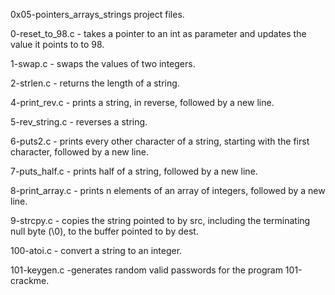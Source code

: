 0x05-pointers_arrays_strings project files.

0-reset_to_98.c - takes a pointer to an int as parameter and updates the value it points to to 98.

1-swap.c - swaps the values of two integers.

2-strlen.c - returns the length of a string.

4-print_rev.c - prints a string, in reverse, followed by a new line.

5-rev_string.c - reverses a string.

6-puts2.c - prints every other character of a string, starting with the first character, followed by a new line.

7-puts_half.c - prints half of a string, followed by a new line.

8-print_array.c - prints n elements of an array of integers, followed by a new line.

9-strcpy.c - copies the string pointed to by src, including the terminating null byte (\0), to the buffer pointed to by dest.

100-atoi.c - convert a string to an integer.

101-keygen.c -generates random valid passwords for the program 101-crackme.

